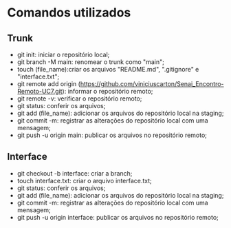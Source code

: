 # Comandos utilizados
## Trunk
* git init: iniciar o repositório local;
* git branch -M main: renomear o trunk como "main";
* touch (file_name):criar os arquivos "README.md", ".gitignore" e "interface.txt";
* git remote add origin (https://github.com/viniciuscarton/Senai_Encontro-Remoto-UC7.git): informar o repositório remoto;
* git remote -v: verificar o repositório remoto;
* git status: conferir os arquivos;
* git add (file_name): adicionar os arquivos do repositório local na staging;
* git commit -m: registrar as alterações do repositório local com uma mensagem;
* git push -u origin main: publicar os arquivos no repositório remoto;
## Interface
* git checkout -b interface: criar a branch;
* touch interface.txt: criar o arquivo interface.txt;
* git status: conferir os arquivos;
* git add (file_name): adicionar os arquivos do repositório local na staging;
* git commit -m: registrar as alterações do repositório local com uma mensagem;
* git push -u origin interface: publicar os arquivos no repositório remoto;
